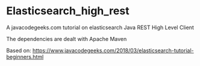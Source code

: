 # Elasticsearch_high_rest
A javacodegeeks.com tutorial on elasticsearch Java REST High Level Client

The dependencies are dealt with Apache Maven  
  
Based on: https://www.javacodegeeks.com/2018/03/elasticsearch-tutorial-beginners.html
